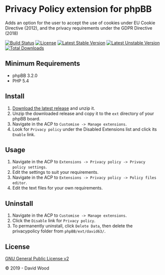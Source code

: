 # Privacy Policy extension for phpBB

Adds an option for the user to accept the use of cookies under EU Cookie Directive (2012), and the privacy requirements under the GDPR Directive (2018)

[![Build Status](https://travis-ci.com/david63/privacypolicy.svg?branch=master)](https://travis-ci.com/david63/privacypolicy)
[![License](https://poser.pugx.org/david63/privacypolicy/license)](https://packagist.org/packages/david63/privacypolicy)
[![Latest Stable Version](https://poser.pugx.org/david63/privacypolicy/v/stable)](https://packagist.org/packages/david63/privacypolicy)
[![Latest Unstable Version](https://poser.pugx.org/david63/privacypolicy/v/unstable)](https://packagist.org/packages/david63/privacypolicy)
[![Total Downloads](https://poser.pugx.org/david63/privacypolicy/downloads)](https://packagist.org/packages/david63/privacypolicy)

## Minimum Requirements
* phpBB 3.2.0
* PHP 5.4

## Install
1. [Download the latest release](https://github.com/david63/privacypolicy/archive/3.2.zip) and unzip it.
2. Unzip the downloaded release and copy it to the `ext` directory of your phpBB board.
3. Navigate in the ACP to `Customise -> Manage extensions`.
4. Look for `Privacy policy` under the Disabled Extensions list and click its `Enable` link.

## Usage
1. Navigate in the ACP to `Extensions -> Privacy policy -> Privacy policy settings`.
2. Edit the settings to suit your requirements.
3. Navigate in the ACP to `Extensions -> Privacy policy -> Policy files editor`.
4. Edit the text files for your own requirements.

## Uninstall
1. Navigate in the ACP to `Customise -> Manage extensions`.
2. Click the `Disable` link for `Privacy policy`.
3. To permanently uninstall, click `Delete Data`, then delete the privacypolicy folder from `phpBB/ext/david63/`.

## License
[GNU General Public License v2](http://opensource.org/licenses/GPL-2.0)

© 2019 - David Wood